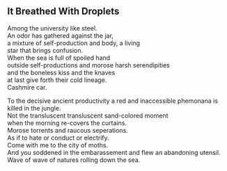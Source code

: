 It Breathed With Droplets
-------------------------
Among the university like steel.  
An odor has gathered against the jar,  
a mixture of self-production and body, a living  
star that brings confusion.  
When the sea is full of spoiled hand  
outside self-productions and morose harsh serendipities  
and the boneless kiss and the knaves  
at last give forth their cold lineage.  
Cashmire car.  
  
To the decisive ancient productivity a red and inaccessible phemonana is killed in the jungle.  
Not the transluscent transluscent sand-colored moment  
when the morning re-covers the curtains.  
Morose torrents and raucous seperations.  
As if to hate or conduct or electrify.  
Come with me to the city of moths.  
And you soddened in the embarassement and flew an abandoning utensil.  
Wave of wave of natures rolling down the sea.  
